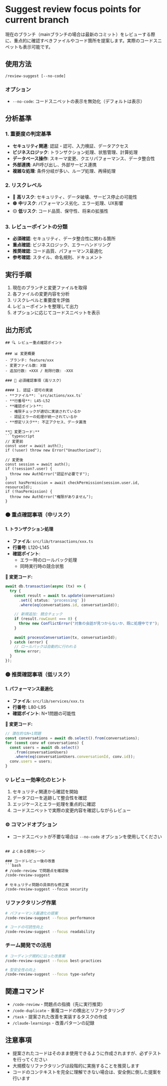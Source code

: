 # Suggest review focus points for current branch

現在のブランチ（mainブランチの場合は最新のコミット）をレビューする際に、重点的に確認すべきファイルやコード箇所を提案します。実際のコードスニペットも表示可能です。

## 使用方法
```
/review-suggest [--no-code]
```

### オプション
- `--no-code`: コードスニペットの表示を無効化（デフォルトは表示）

## 分析基準

### 1. 重要度の判定基準
- **セキュリティ関連**: 認証・認可、入力検証、データアクセス
- **ビジネスロジック**: トランザクション処理、状態管理、計算処理
- **データベース操作**: スキーマ変更、クエリパフォーマンス、データ整合性
- **外部連携**: API呼び出し、外部サービス連携
- **複雑な処理**: 条件分岐が多い、ループ処理、再帰処理

### 2. リスクレベル
- 🔴 **高リスク**: セキュリティ、データ破壊、サービス停止の可能性
- 🟠 **中リスク**: パフォーマンス劣化、エラー処理、UX影響
- 🟡 **低リスク**: コード品質、保守性、将来の拡張性

### 3. レビューポイントの分類
- **必須確認**: セキュリティ、データ整合性に関わる箇所
- **重点確認**: ビジネスロジック、エラーハンドリング
- **推奨確認**: コード品質、パフォーマンス最適化
- **参考確認**: スタイル、命名規則、ドキュメント

## 実行手順
1. 現在のブランチと変更ファイルを取得
2. 各ファイルの変更内容を分析
3. リスクレベルと重要度を評価
4. レビューポイントを整理して出力
5. オプションに応じてコードスニペットを表示

## 出力形式

```
## 🔍 レビュー重点確認ポイント

### 📊 変更概要
- ブランチ: feature/xxx
- 変更ファイル数: X個
- 追加行数: +XXX / 削除行数: -XXX

### 🔴 必須確認事項（高リスク）

#### 1. 認証・認可の実装
- **ファイル**: `src/actions/xxx.ts`
- **行番号**: L45-L52
- **確認ポイント**: 
  - 権限チェックが適切に実装されているか
  - 認証エラーの処理が統一されているか
- **想定リスク**: 不正アクセス、データ漏洩

**📝 変更コード:**
```typescript
// 変更前
const user = await auth();
if (!user) throw new Error("Unauthorized");

// 変更後
const session = await auth();
if (!session?.user) {
  throw new AuthError("認証が必要です");
}
const hasPermission = await checkPermission(session.user.id, resourceId);
if (!hasPermission) {
  throw new AuthError("権限がありません");
}
```

### 🟠 重点確認事項（中リスク）

#### 1. トランザクション処理
- **ファイル**: `src/lib/transactions/xxx.ts`
- **行番号**: L120-L145
- **確認ポイント**:
  - エラー時のロールバック処理
  - 同時実行時の競合状態

**📝 変更コード:**
```typescript
await db.transaction(async (tx) => {
  try {
    const result = await tx.update(conversations)
      .set({ status: 'processing' })
      .where(eq(conversations.id, conversationId));
    
    // 新規追加: 競合チェック
    if (result.rowCount === 0) {
      throw new ConflictError("対象の会話が見つからないか、既に処理中です");
    }
    
    await processConversation(tx, conversationId);
  } catch (error) {
    // ロールバックは自動的に行われる
    throw error;
  }
});
```
  
### 🟡 推奨確認事項（低リスク）

#### 1. パフォーマンス最適化
- **ファイル**: `src/lib/services/xxx.ts`
- **行番号**: L80-L95
- **確認ポイント**: N+1問題の可能性

**📝 変更コード:**
```typescript
// 潜在的なN+1問題
const conversations = await db.select().from(conversations);
for (const conv of conversations) {
  const users = await db.select()
    .from(conversationUsers)
    .where(eq(conversationUsers.conversationId, conv.id));
  conv.users = users;
}
```

### 💡 レビュー効率化のヒント
1. セキュリティ関連から確認を開始
2. データフローを追跡して整合性を確認
3. エッジケースとエラー処理を重点的に確認
4. コードスニペットで実際の変更内容を確認しながらレビュー

### ⚙️ コマンドオプション
- コードスニペットが不要な場合は `--no-code` オプションを使用してください
```

## よくある使用シーン

### コードレビュー後の改善
```bash
# /code-review で問題点を確認後
/code-review-suggest

# セキュリティ問題の具体的な修正案
/code-review-suggest --focus security
```

### リファクタリング作業
```bash
# パフォーマンス最適化の提案
/code-review-suggest --focus performance

# コードの可読性向上
/code-review-suggest --focus readability
```

### チーム開発での活用
```bash
# コーディング規約に沿った改善案
/code-review-suggest --focus best-practices

# 型安全性の向上
/code-review-suggest --focus type-safety
```

## 関連コマンド

- `/code-review` - 問題点の指摘（先に実行推奨）
- `/code-duplicate` - 重複コードの検出とリファクタリング
- `/task` - 提案された改善を実装するタスクの作成
- `/claude-learnings` - 改善パターンの記録

## 注意事項
- 提案されたコードはそのまま使用できるように作成されますが、必ずテストを行ってください
- 大規模なリファクタリングは段階的に実施することを推奨します
- コードのコンテキストを完全に理解できない場合は、安全側に倒した提案を行います

